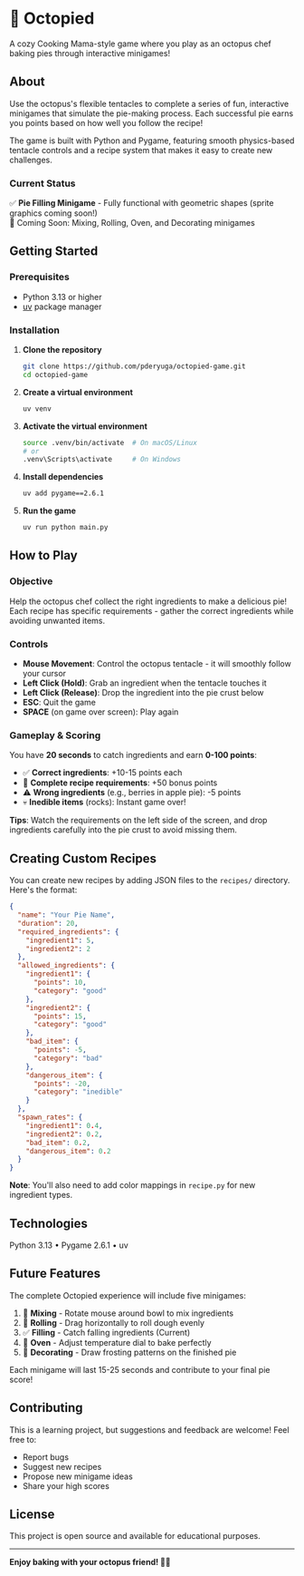 # 🐙 Octopied

A cozy Cooking Mama-style game where you play as an octopus chef baking pies through interactive minigames!

## About

Use the octopus's flexible tentacles to complete a series of fun, interactive minigames that simulate the pie-making process. Each successful pie earns you points based on how well you follow the recipe!

The game is built with Python and Pygame, featuring smooth physics-based tentacle controls and a recipe system that makes it easy to create new challenges.

### Current Status

✅ **Pie Filling Minigame** - Fully functional with geometric shapes (sprite graphics coming soon!)  
🚧 Coming Soon: Mixing, Rolling, Oven, and Decorating minigames

## Getting Started

### Prerequisites

- Python 3.13 or higher
- [uv](https://github.com/astral-sh/uv) package manager

### Installation

1. **Clone the repository**

   ```bash
   git clone https://github.com/pderyuga/octopied-game.git
   cd octopied-game
   ```

2. **Create a virtual environment**

   ```bash
   uv venv
   ```

3. **Activate the virtual environment**

   ```bash
   source .venv/bin/activate  # On macOS/Linux
   # or
   .venv\Scripts\activate     # On Windows
   ```

4. **Install dependencies**

   ```bash
   uv add pygame==2.6.1
   ```

5. **Run the game**
   ```bash
   uv run python main.py
   ```

## How to Play

### Objective

Help the octopus chef collect the right ingredients to make a delicious pie! Each recipe has specific requirements - gather the correct ingredients while avoiding unwanted items.

### Controls

- **Mouse Movement**: Control the octopus tentacle - it will smoothly follow your cursor
- **Left Click (Hold)**: Grab an ingredient when the tentacle touches it
- **Left Click (Release)**: Drop the ingredient into the pie crust below
- **ESC**: Quit the game
- **SPACE** (on game over screen): Play again

### Gameplay & Scoring

You have **20 seconds** to catch ingredients and earn **0-100 points**:

- ✅ **Correct ingredients**: +10-15 points each
- 🎯 **Complete recipe requirements**: +50 bonus points
- ⚠️ **Wrong ingredients** (e.g., berries in apple pie): -5 points
- 💀 **Inedible items** (rocks): Instant game over!

**Tips**: Watch the requirements on the left side of the screen, and drop ingredients carefully into the pie crust to avoid missing them.

## Creating Custom Recipes

You can create new recipes by adding JSON files to the `recipes/` directory. Here's the format:

```json
{
  "name": "Your Pie Name",
  "duration": 20,
  "required_ingredients": {
    "ingredient1": 5,
    "ingredient2": 2
  },
  "allowed_ingredients": {
    "ingredient1": {
      "points": 10,
      "category": "good"
    },
    "ingredient2": {
      "points": 15,
      "category": "good"
    },
    "bad_item": {
      "points": -5,
      "category": "bad"
    },
    "dangerous_item": {
      "points": -20,
      "category": "inedible"
    }
  },
  "spawn_rates": {
    "ingredient1": 0.4,
    "ingredient2": 0.2,
    "bad_item": 0.2,
    "dangerous_item": 0.2
  }
}
```

**Note**: You'll also need to add color mappings in `recipe.py` for new ingredient types.

## Technologies

Python 3.13 • Pygame 2.6.1 • uv

## Future Features

The complete Octopied experience will include five minigames:

1. 🚧 **Mixing** - Rotate mouse around bowl to mix ingredients
2. 🚧 **Rolling** - Drag horizontally to roll dough evenly
3. ✅ **Filling** - Catch falling ingredients (Current)
4. 🚧 **Oven** - Adjust temperature dial to bake perfectly
5. 🚧 **Decorating** - Draw frosting patterns on the finished pie

Each minigame will last 15-25 seconds and contribute to your final pie score!

## Contributing

This is a learning project, but suggestions and feedback are welcome! Feel free to:

- Report bugs
- Suggest new recipes
- Propose new minigame ideas
- Share your high scores

## License

This project is open source and available for educational purposes.

---

**Enjoy baking with your octopus friend! 🐙🥧**
